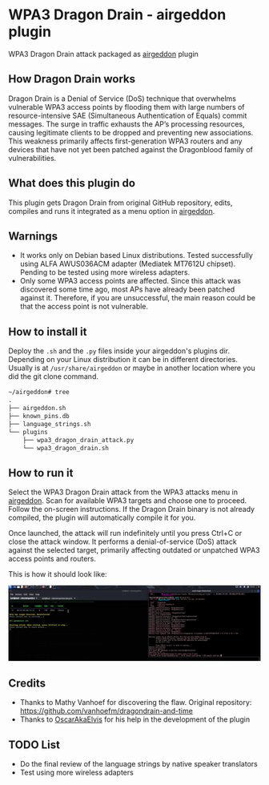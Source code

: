 # WPA3 Dragon Drain - airgeddon plugin
WPA3 Dragon Drain attack packaged as [airgeddon] plugin

## How Dragon Drain works
Dragon Drain is a Denial of Service (DoS) technique that overwhelms vulnerable WPA3 access points by flooding them with large numbers of resource-intensive SAE (Simultaneous Authentication of Equals) commit messages. The surge in traffic exhausts the AP’s processing resources, causing legitimate clients to be dropped and preventing new associations. This weakness primarily affects first-generation WPA3 routers and any devices that have not yet been patched against the Dragonblood family of vulnerabilities.

## What does this plugin do
This plugin gets Dragon Drain from original GitHub repository, edits, compiles and runs it integrated as a menu option in [airgeddon].

## Warnings
 - It works only on Debian based Linux distributions. Tested successfully using ALFA AWUS036ACM adapter (Mediatek MT7612U chipset). Pending to be tested using more wireless adapters.
 - Only some WPA3 access points are affected. Since this attack was discovered some time ago, most APs have already been patched against it. Therefore, if you are unsuccessful, the main reason could be that the access point is not vulnerable.

## How to install it
Deploy the `.sh` and the `.py` files inside your airgeddon's plugins dir. Depending on your Linux distribution it can be in different directories. Usually is at `/usr/share/airgeddon` or maybe in another location where you did the git clone command. 

```
~/airgeddon# tree
.
├── airgeddon.sh
├── known_pins.db
├── language_strings.sh
└── plugins
    ├── wpa3_dragon_drain_attack.py
    └── wpa3_dragon_drain.sh
```

## How to run it
Select the WPA3 Dragon Drain attack from the WPA3 attacks menu in [airgeddon]. Scan for available WPA3 targets and choose one to proceed. Follow the on-screen instructions. If the Dragon Drain binary is not already compiled, the plugin will automatically compile it for you.

Once launched, the attack will run indefinitely until you press Ctrl+C or close the attack window. It performs a denial-of-service (DoS) attack against the selected target, primarily affecting outdated or unpatched WPA3 access points and routers.

This is how it should look like:

 ![attack](dragon.png)

## Credits
 - Thanks to Mathy Vanhoef for discovering the flaw. Original repository: https://github.com/vanhoefm/dragondrain-and-time
 - Thanks to [OscarAkaElvis] for his help in the development of the plugin

## TODO List
 - Do the final review of the language strings by native speaker translators
 - Test using more wireless adapters

[airgeddon]: https://github.com/v1s1t0r1sh3r3/airgeddon
[OscarAkaElvis]: https://github.com/OscarAkaElvis
